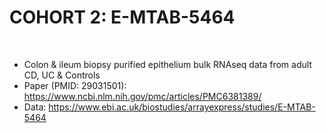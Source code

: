 # COHORT 2: E-MTAB-5464
<br>

- Colon & ileum biopsy purified epithelium bulk RNAseq data from adult CD, UC & Controls<br>
- Paper (PMID: 29031501): https://www.ncbi.nlm.nih.gov/pmc/articles/PMC6381389/<br>
- Data: https://www.ebi.ac.uk/biostudies/arrayexpress/studies/E-MTAB-5464
